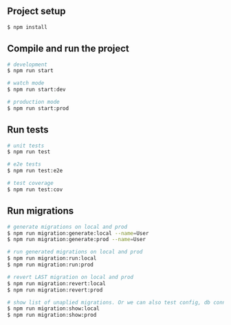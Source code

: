 ## Project setup

```bash
$ npm install
```

## Compile and run the project

```bash
# development
$ npm run start

# watch mode
$ npm run start:dev

# production mode
$ npm run start:prod
```

## Run tests

```bash
# unit tests
$ npm run test

# e2e tests
$ npm run test:e2e

# test coverage
$ npm run test:cov
```

## Run migrations

```bash
# generate migrations on local and prod
$ npm run migration:generate:local --name=User
$ npm run migration:generate:prod --name=User

# run generated migrations on local and prod
$ npm run migration:run:local
$ npm run migration:run:prod

# revert LAST migration on local and prod
$ npm run migration:revert:local
$ npm run migration:revert:prod

# show list of unaplied migrations. Or we can also test config, db connection on local and prod
$ npm run migration:show:local
$ npm run migration:show:prod
